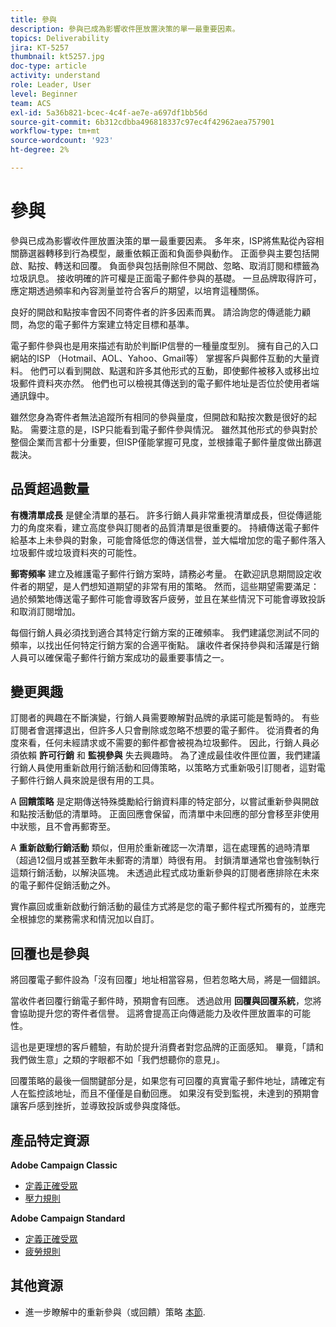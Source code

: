 ```yaml
---
title: 參與
description: 參與已成為影響收件匣放置決策的單一最重要因素。
topics: Deliverability
jira: KT-5257
thumbnail: kt5257.jpg
doc-type: article
activity: understand
role: Leader, User
level: Beginner
team: ACS
exl-id: 5a36b821-bcec-4c4f-ae7e-a697df1bb56d
source-git-commit: 6b312cdbba496818337c97ec4f42962aea757901
workflow-type: tm+mt
source-wordcount: '923'
ht-degree: 2%

---
```


# 參與

參與已成為影響收件匣放置決策的單一最重要因素。 多年來，ISP將焦點從內容相關篩選器轉移到行為模型，嚴重依賴正面和負面參與動作。 正面參與主要包括開啟、點按、轉送和回覆。 負面參與包括刪除但不開啟、忽略、取消訂閱和標籤為垃圾訊息。 接收明確的許可權是正面電子郵件參與的基礎。 一旦品牌取得許可，應定期透過頻率和內容測量並符合客戶的期望，以培育這種關係。

良好的開啟和點按率會因不同寄件者的許多因素而異。 請洽詢您的傳遞能力顧問，為您的電子郵件方案建立特定目標和基準。

電子郵件參與也是用來描述有助於判斷IP信譽的一種量度型別。 擁有自己的入口網站的ISP （Hotmail、AOL、Yahoo、Gmail等） 掌握客戶與郵件互動的大量資料。 他們可以看到開啟、點選和許多其他形式的互動，即使郵件被移入或移出垃圾郵件資料夾亦然。 他們也可以檢視其傳送到的電子郵件地址是否位於使用者端通訊錄中。

雖然您身為寄件者無法追蹤所有相同的參與量度，但開啟和點按次數是很好的起點。 需要注意的是，ISP只能看到電子郵件參與情況。 雖然其他形式的參與對於整個企業而言都十分重要，但ISP僅能掌握可見度，並根據電子郵件量度做出篩選裁決。

## 品質超過數量

**有機清單成長** 是健全清單的基石。 許多行銷人員非常重視清單成長，但從傳遞能力的角度來看，建立高度參與訂閱者的品質清單是很重要的。 持續傳送電子郵件給基本上未參與的對象，可能會降低您的傳送信譽，並大幅增加您的電子郵件落入垃圾郵件或垃圾資料夾的可能性。

**郵寄頻率** 建立及維護電子郵件行銷方案時，請務必考量。 在歡迎訊息期間設定收件者的期望，是人們想知道期望的非常有用的策略。 然而，這些期望需要滿足：過於頻繁地傳送電子郵件可能會導致客戶疲勞，並且在某些情況下可能會導致投訴和取消訂閱增加。

每個行銷人員必須找到適合其特定行銷方案的正確頻率。 我們建議您測試不同的頻率，以找出任何特定行銷方案的合適平衡點。 讓收件者保持參與和活躍是行銷人員可以確保電子郵件行銷方案成功的最重要事情之一。

## 變更興趣

訂閱者的興趣在不斷演變，行銷人員需要瞭解對品牌的承諾可能是暫時的。 有些訂閱者會選擇退出，但許多人只會刪除或忽略不想要的電子郵件。 從消費者的角度來看，任何未經請求或不需要的郵件都會被視為垃圾郵件。 因此，行銷人員必須依賴 **許可行銷** 和 **監視參與** 失去興趣時。 為了達成最佳收件匣位置，我們建議行銷人員使用重新啟用行銷活動和回傳策略，以策略方式重新吸引訂閱者，這對電子郵件行銷人員來說是很有用的工具。

A **回饋策略** 是定期傳送特殊獎勵給行銷資料庫的特定部分，以嘗試重新參與開啟和點按活動低的清單時。 正面回應會保留，而清單中未回應的部分會移至非使用中狀態，且不會再郵寄至。

A **重新啟動行銷活動** 類似，但用於重新確認一次清單，這在處理舊的過時清單（超過12個月或甚至數年未郵寄的清單）時很有用。 封鎖清單通常也會強制執行這類行銷活動，以解決區塊。 未透過此程式成功重新參與的訂閱者應排除在未來的電子郵件促銷活動之外。

實作贏回或重新啟動行銷活動的最佳方式將是您的電子郵件程式所獨有的，並應完全根據您的業務需求和情況加以自訂。

## 回覆也是參與

將回覆電子郵件設為「沒有回覆」地址相當容易，但若忽略大局，將是一個錯誤。

當收件者回覆行銷電子郵件時，預期會有回應。 透過啟用 **回覆與回覆系統**，您將會協助提升您的寄件者信譽。 這將會提高正向傳遞能力及收件匣放置率的可能性。

這也是更理想的客戶體驗，有助於提升消費者對您品牌的正面感知。 畢竟，「請和我們做生意」之類的字眼都不如「我們想聽你的意見」。

回覆策略的最後一個關鍵部分是，如果您有可回覆的真實電子郵件地址，請確定有人在監控該地址，而且不僅僅是自動回應。 如果沒有受到監視，未達到的預期會讓客戶感到挫折，並導致投訴或參與度降低。

## 產品特定資源

**Adobe Campaign Classic**

* [定義正確受眾](https://experienceleague.adobe.com/docs/campaign-standard/using/communication-channels/delivery-bestpractices/define-the-right-audience.html#communication-channels)
* [壓力規則](https://experienceleague.adobe.com/docs/campaign-classic/using/orchestrating-campaigns/campaign-optimization/pressure-rules.html)

**Adobe Campaign Standard**

* [定義正確受眾](https://experienceleague.adobe.com/docs/campaign-standard/using/communication-channels/delivery-bestpractices/define-the-right-audience.html)
* [疲勞規則](https://experienceleague.adobe.com/docs/campaign-standard/using/testing-and-sending/working-with-typology-rules/fatigue-rules.html)

## 其他資源

* 進一步瞭解中的重新參與（或回饋）策略 [本節](/help/additional-resources/re-engagement.md).
